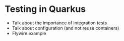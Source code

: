 # Testing in Quarkus
 
- Talk about the importance of integration tests
- Talk about configuration (and not reuse containers)
- Flywire example

